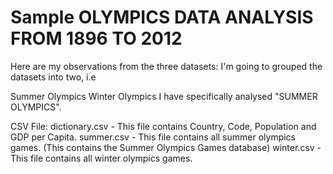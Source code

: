 # Sample OLYMPICS DATA ANALYSIS FROM 1896 TO 2012

Here are my observations from the three datasets: I'm going to grouped the datasets into two, i.e

Summer Olympics
Winter Olympics
I have specifically analysed "SUMMER OLYMPICS".

CSV File:
dictionary.csv - This file contains Country, Code, Population and GDP per Capita.
summer.csv - This file contains all summer olympics games. (This contains the Summer Olympics Games database)
winter.csv - This file contains all winter olympics games.

